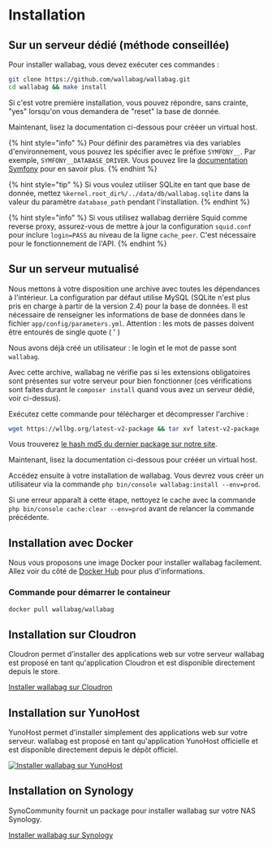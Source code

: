 # Installation

## Sur un serveur dédié (méthode conseillée)

Pour installer wallabag, vous devez exécuter ces commandes :

```bash
git clone https://github.com/wallabag/wallabag.git
cd wallabag && make install
```

Si c'est votre première installation, vous pouvez répondre, sans crainte, "yes" lorsqu'on vous demandera de "reset" la base de donnée.

Maintenant, lisez la documentation ci-dessous pour crééer un virtual host.

{% hint style="info" %}
Pour définir des paramètres via des variables d'environnement, vous
pouvez les spécifier avec le préfixe `SYMFONY__`. Par exemple,
`SYMFONY__DATABASE_DRIVER`. Vous pouvez lire la [documentation
Symfony](http://symfony.com/doc/current/cookbook/configuration/external_parameters.html)
pour en savoir plus.
{% endhint %}

{% hint style="tip" %}
Si vous voulez utiliser SQLite en tant que base de donnée, mettez `%kernel.root_dir%/../data/db/wallabag.sqlite` dans la valeur du paramètre `database_path` pendant l'installation.
{% endhint %}

{% hint style="info" %}
Si vous utilisez wallabag derrière Squid comme reverse proxy, assurez-vous de mettre à jour la configuration `squid.conf` pour inclure `login=PASS` au niveau de la ligne `cache_peer`. C'est nécessaire pour le fonctionnement de l'API.
{% endhint %}

## Sur un serveur mutualisé

Nous mettons à votre disposition une archive avec toutes les dépendances
à l'intérieur. La configuration par défaut utilise MySQL (SQLite n'est plus pris en charge à partir de la version 2.4) pour la base de données. Il est nécessaire de renseigner les informations de base de données dans le fichier `app/config/parameters.yml`. Attention : les mots de passes doivent être entourés de single quote ( ' )

Nous avons déjà créé un utilisateur : le login et le mot de passe sont
`wallabag`.

Avec cette archive, wallabag ne vérifie pas si les extensions
obligatoires sont présentes sur votre serveur pour bien fonctionner (ces
vérifications sont faites durant le `composer install` quand vous avez
un serveur dédié, voir ci-dessus).

Exécutez cette commande pour télécharger et décompresser l'archive :

```bash
wget https://wllbg.org/latest-v2-package && tar xvf latest-v2-package
```

Vous trouverez [le hash md5 du dernier package sur notre
site](https://static.wallabag.org/releases/).



Maintenant, lisez la documentation ci-dessous pour crééer un virtual
host. 

Accédez ensuite à votre installation de wallabag. 
Vous devrez vous créer un utilisateur via la commande
`php bin/console wallabag:install --env=prod`.

Si une erreur apparaît à cette étape, nettoyez le cache avec la commande `php bin/console cache:clear --env=prod` avant de relancer la commande précédente.

## Installation avec Docker

Nous vous proposons une image Docker pour installer wallabag facilement.
Allez voir du côté de [Docker
Hub](https://hub.docker.com/r/wallabag/wallabag/) pour plus
d'informations.

### Commande pour démarrer le containeur

```bash
docker pull wallabag/wallabag
```

## Installation sur Cloudron

Cloudron permet d'installer des applications web sur votre serveur
wallabag est proposé en tant qu'application Cloudron et est disponible
directement depuis le store.

[Installer wallabag sur
Cloudron](https://cloudron.io/store/org.wallabag.cloudronapp.html)

## Installation sur YunoHost

YunoHost permet d'installer simplement des applications web sur votre serveur.
wallabag est proposé en tant qu'application YunoHost officielle et est disponible
directement depuis le dépôt officiel.

[![Installer wallabag sur
YunoHost](https://install-app.yunohost.org/install-with-yunohost.png)](https://install-app.yunohost.org/?app=wallabag2)

## Installation on Synology

SynoCommunity fournit un package pour installer wallabag sur votre NAS Synology.

[Installer wallabag sur Synology](https://synocommunity.com/package/wallabag)
